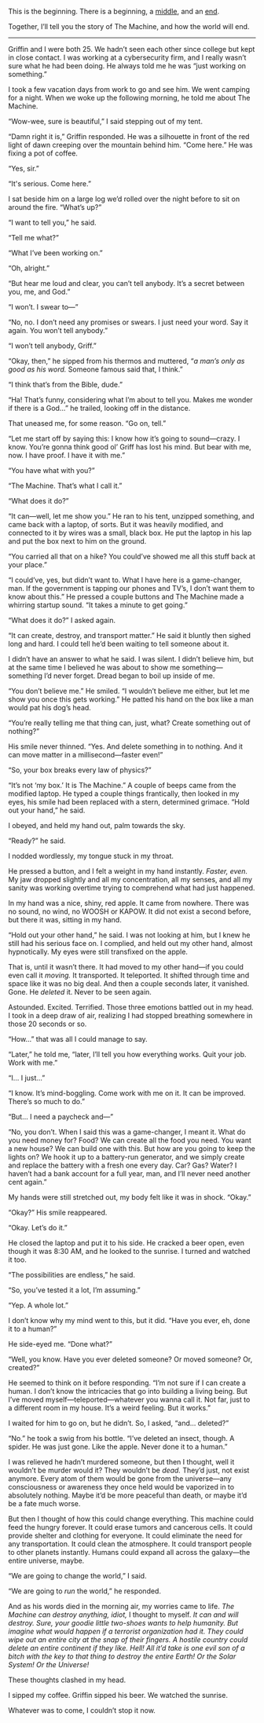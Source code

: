 This is the beginning. There is a beginning, a [middle](https://www.reddit.com/r/nosleep/comments/basmx6/the_middle/), and an [end](https://www.reddit.com/r/nosleep/comments/bb6tel/the_end/).

Together, I’ll tell you the story of The Machine, and how the world will end.

---

Griffin and I were both 25. We hadn’t seen each other since college but kept in close contact. I was working at a cybersecurity firm, and I really wasn’t sure what he had been doing. He always told me he was “just working on something.”

I took a few vacation days from work to go and see him. We went camping for a night. When we woke up the following morning, he told me about The Machine.

“Wow-wee, sure is beautiful,” I said stepping out of my tent.

“Damn right it is,” Griffin responded. He was a silhouette in front of the red light of dawn creeping over the mountain behind him. “Come here.” He was fixing a pot of coffee.

“Yes, sir.”

“It's serious. Come here.”

I sat beside him on a large log we’d rolled over the night before to sit on around the fire. “What’s up?”

“I want to tell you,” he said.

“Tell me what?”

“What I’ve been working on.”

“Oh, alright.”

“But hear me loud and clear, you can’t tell anybody. It’s a secret between you, me, and God.”

“I won’t. I swear to—”

“No, no. I don’t need any promises or swears. I just need your word. Say it again. You won’t tell anybody.”

“I won’t tell anybody, Griff.”

“Okay, then,” he sipped from his thermos and muttered, “*a man’s only as good as his word.* Someone famous said that, I think.”

“I think that’s from the Bible, dude.”

“Ha! That’s funny, considering what I’m about to tell you. Makes me wonder if there is a God…” he trailed, looking off in the distance.

That uneased me, for some reason. “Go on, tell.”

“Let me start off by saying this: I know how it’s going to sound—crazy. I know. You’re gonna think good ol’ Griff has lost his mind. But bear with me, now. I have proof. I have it with me.”

“You have what with you?”

“The Machine. That’s what I call it.”

“What does it do?”

“It can—well, let me show you.” He ran to his tent, unzipped something, and came back with a laptop, of sorts. But it was heavily modified, and connected to it by wires was a small, black box. He put the laptop in his lap and put the box next to him on the ground.

“You carried all that on a hike? You could’ve showed me all this stuff back at your place.”

“I could’ve, yes, but didn’t want to. What I have here is a game-changer, man. If the government is tapping our phones and TV’s, I don’t want them to know about this.” He pressed a couple buttons and The Machine made a whirring startup sound. “It takes a minute to get going.”

“What does it do?” I asked again.

“It can create, destroy, and transport matter.” He said it bluntly then sighed long and hard. I could tell he’d been waiting to tell someone about it.

I didn’t have an answer to what he said. I was silent. I didn’t believe him, but at the same time I believed he was about to show me something—something I’d never forget. Dread began to boil up inside of me.

“You don’t believe me.” He smiled. “I wouldn’t believe me either, but let me show you once this gets working.” He patted his hand on the box like a man would pat his dog’s head.

“You’re really telling me that thing can, just, what? Create something out of nothing?”

His smile never thinned. “Yes. And delete something in to nothing. And it can move matter in a millisecond—faster even!”

“So, your box breaks every law of physics?”

“It’s not ‘my box.’ It is The Machine.” A couple of beeps came from the modified laptop. He typed a couple things frantically, then looked in my eyes, his smile had been replaced with a stern, determined grimace. “Hold out your hand,” he said.

I obeyed, and held my hand out, palm towards the sky.

“Ready?” he said.

I nodded wordlessly, my tongue stuck in my throat.

He pressed a button, and I felt a weight in my hand instantly. *Faster, even.* My jaw dropped slightly and all my concentration, all my senses, and all my sanity was working overtime trying to comprehend what had just happened.

In my hand was a nice, shiny, red apple. It came from nowhere. There was no sound, no wind, no WOOSH or KAPOW. It did not exist a second before, but there it was, sitting in my hand.

“Hold out your other hand,” he said. I was not looking at him, but I knew he still had his serious face on. I complied, and held out my other hand, almost hypnotically. My eyes were still transfixed on the apple.

That is, until it wasn’t there. It had moved to my other hand—if you could even call it *moving.* It transported. It teleported. It shifted through time and space like it was no big deal. And then a couple seconds later, it vanished. Gone. He *deleted* it. Never to be seen again.

Astounded. Excited. Terrified. Those three emotions battled out in my head. I took in a deep draw of air, realizing I had stopped breathing somewhere in those 20 seconds or so.

“How…” that was all I could manage to say.

“Later,” he told me, “later, I’ll tell you how everything works. Quit your job. Work with me.”

“I… I just…”

“I know. It’s mind-boggling. Come work with me on it. It can be improved. There’s so much to do.”

“But… I need a paycheck and—”

“No, you don’t. When I said this was a game-changer, I meant it. What do you need money for? Food? We can create all the food you need. You want a new house? We can build one with this. But how are you going to keep the lights on? We hook it up to a battery-run generator, and we simply create and replace the battery with a fresh one every day. Car? Gas? Water? I haven’t had a bank account for a full year, man, and I’ll never need another cent again.”

My hands were still stretched out, my body felt like it was in shock. “Okay.”

“Okay?” His smile reappeared.

“Okay. Let’s do it.”

He closed the laptop and put it to his side. He cracked a beer open, even though it was 8:30 AM, and he looked to the sunrise. I turned and watched it too.

“The possibilities are endless,” he said.

“So, you’ve tested it a lot, I’m assuming.”

“Yep. A whole lot.”

I don’t know why my mind went to this, but it did. “Have you ever, eh, done it to a human?”

He side-eyed me. “Done what?”

“Well, you know. Have you ever deleted someone? Or moved someone? Or, created?”

He seemed to think on it before responding. “I’m not sure if I can create a human. I don’t know the intricacies that go into building a living being. But I’ve moved myself—teleported—whatever you wanna call it. Not far, just to a different room in my house. It’s a weird feeling. But it works.”

I waited for him to go on, but he didn’t. So, I asked, “and… deleted?”

“No.” he took a swig from his bottle. “I’ve deleted an insect, though. A spider. He was just gone. Like the apple. Never done it to a human.”

I was relieved he hadn’t murdered someone, but then I thought, well it wouldn’t be murder would it? They wouldn’t be *dead.* They’d just, not exist anymore. Every atom of them would be gone from the universe—any consciousness or awareness they once held would be vaporized in to absolutely nothing. Maybe it’d be more peaceful than death, or maybe it’d be a fate much worse.

But then I thought of how this could change everything. This machine could feed the hungry forever. It could erase tumors and cancerous cells. It could provide shelter and clothing for everyone. It could eliminate the need for any transportation. It could clean the atmosphere. It could transport people to other planets instantly. Humans could expand all across the galaxy—the entire universe, maybe.

“We are going to change the world,” I said.

“We are going to *run* the world,” he responded.

And as his words died in the morning air, my worries came to life. *The Machine can destroy anything, idiot,* I thought to myself. *It can and will destroy. Sure, your goodie little two-shoes wants to help humanity. But imagine what would happen if a terrorist organization had it. They could wipe out an entire city at the snap of their fingers. A hostile country could delete an entire continent if they like. Hell! All it’d take is one evil son of a bitch with the key to that thing to destroy the entire Earth! Or the Solar System! Or the Universe!* 

These thoughts clashed in my head. 

I sipped my coffee. Griffin sipped his beer. We watched the sunrise. 

Whatever was to come, I couldn’t stop it now.